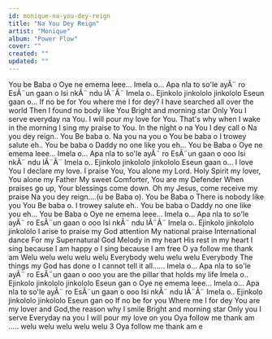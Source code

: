 ```yaml
---
id: monique-na-you-dey-reign
title: "Na You Dey Reign"
artist: "Monique"
album: "Power Flow"
cover: ""
created: ""
updated: ""
---
```


You be Baba o
Oye ne emema leee... Imela o...
Apa nla to so'le ayÃ¨ ro
EsÃ¨un gaan o
Isi nkÃ¨ ndu lÃ¨Ã¨
Imela o..
Ejinkolo jinkololo jinkololo
Eseun gaan o...
If no be for You where me I for dey?
I have searched all over the world
Then I found no body like You
Bright and morning star
Only You I serve everyday na You.
I will pour my love for You.
That's why when I wake in the morning I sing my praise to You.
In the night o na You I dey call o
Na you dey reign..
You Be baba o.
Na you na you o
You be baba o
I trowey salute eh..
You be baba o
Daddy no one like you eh...
You be Baba o
Oye ne emema leee... Imela o...
Apa nla to so'le ayÃ¨ ro
EsÃ¨un gaan o ooo
Isi nkÃ¨ ndu lÃ¨Ã¨
Imela o..
Ejinkolo jinkololo jinkololo
Eseun gaan o...
I love You I declare my love.
I praise You, You alone my Lord.
Holy Spirit my lover, You alone my Father
My sweet Comforter, You are my Defender
When praises go up, Your blessings come down.
Oh my Jesus, come receive my praise
Na you dey reign....(u be Baba o).
You be Baba o
There is nobody like you
You Be baba o.
I trowey salute eh..
You be baba o
Daddy no one like you eh...
You be Baba o
Oye ne emema leee... Imela o...
Apa nla to so'le ayÃ¨ ro
EsÃ¨un gaan o ooo
Isi nkÃ¨ ndu lÃ¨Ã¨
Imela o..
Ejinkolo jinkololo jinkololo
I arise to praise my God attention
My national praise
International dance
For my Supernatural God
Melody in my heart
His rest in my heart
I sing because I am happy o
I sing because I am free
O ya follow me thank am
Welu welu welu welu welu
Everybody welu welu welu
Everybody
The things my God has done o
I cannot tell it all......
Imela o...
Apa nla to so'le ayÃ¨ ro
EsÃ¨un gaan o ooo
you are the pillar that holds my life
Imela o..
Ejinkolo jinkololo jinkololo
Eseun gan o
Oye ne emema leee... Imela o...
Apa nla to so'le ayÃ¨ ro
EsÃ¨un gaan o ooo
Isi nkÃ¨ ndu lÃ¨Ã¨
Imela o..
Ejinkolo jinkololo jinkololo
Eseun gan oo
If no be for you
Where me I for dey
You are my lover and God,the reason why I smile
Bright and morning star
Only you I serve
Everyday na you I will pour my love on you
Oya follow me thank am .....
welu welu welu welu welu  3
Oya follow me thank am e
